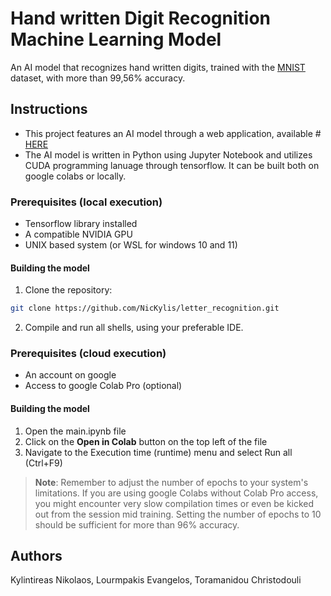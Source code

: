 # Hand written Digit Recognition Machine Learning Model
An AI model that recognizes hand written digits, trained with the [MNIST](https://www.kaggle.com/datasets/hojjatk/mnist-dataset) dataset, with more than 99,56% accuracy.

## Instructions
- This project features an AI model through a web application, available # [HERE](https://letter-recognition-1.onrender.com/)
- The AI model is written in Python using Jupyter Notebook and utilizes CUDA programming lanuage through tensorflow. It can be built both on google colabs or locally.

### Prerequisites (local execution)
- Tensorflow library installed
- A compatible NVIDIA GPU
- UNIX based system (or WSL for windows 10 and 11)

#### Building the model

1. Clone the repository:
```sh
git clone https://github.com/NicKylis/letter_recognition.git
```

2. Compile and run all shells, using your preferable IDE.

### Prerequisites (cloud execution)
- An account on google
- Access to google Colab Pro (optional)

#### Building the model
1. Open the main.ipynb file
2. Click on the __Open in Colab__ button on the top left of the file
3. Navigate to the Execution time (runtime) menu and select Run all (Ctrl+F9)

> **Note**: Remember to adjust the number of epochs to your system's limitations. If you are using google Colabs without Colab Pro access, you might encounter very slow compilation times or even be kicked out from the session mid training. Setting the number of epochs to 10 should be sufficient for more than 96% accuracy.

## Authors
Kylintireas Nikolaos, Lourmpakis Evangelos, Toramanidou Christodouli
